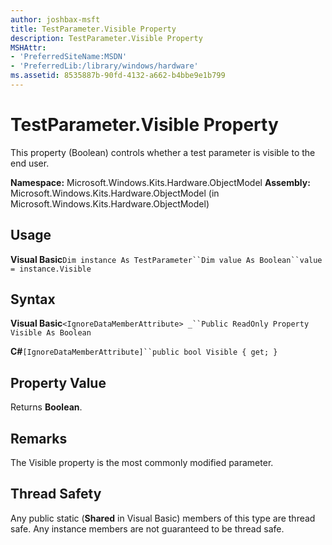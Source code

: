 ```yaml
---
author: joshbax-msft
title: TestParameter.Visible Property
description: TestParameter.Visible Property
MSHAttr:
- 'PreferredSiteName:MSDN'
- 'PreferredLib:/library/windows/hardware'
ms.assetid: 8535887b-90fd-4132-a662-b4bbe9e1b799
---
```


# TestParameter.Visible Property


This property (Boolean) controls whether a test parameter is visible to the end user.

**Namespace:** Microsoft.Windows.Kits.Hardware.ObjectModel **Assembly:** Microsoft.Windows.Kits.Hardware.ObjectModel (in Microsoft.Windows.Kits.Hardware.ObjectModel)

## Usage


**Visual Basic**`Dim instance As TestParameter``Dim value As Boolean``value = instance.Visible`

## Syntax


**Visual Basic**`<IgnoreDataMemberAttribute> _``Public ReadOnly Property Visible As Boolean`

**C#**`[IgnoreDataMemberAttribute]``public bool Visible { get; }`

## Property Value


Returns **Boolean**.

## Remarks


The Visible property is the most commonly modified parameter.

## Thread Safety


Any public static (**Shared** in Visual Basic) members of this type are thread safe. Any instance members are not guaranteed to be thread safe.

 

 






